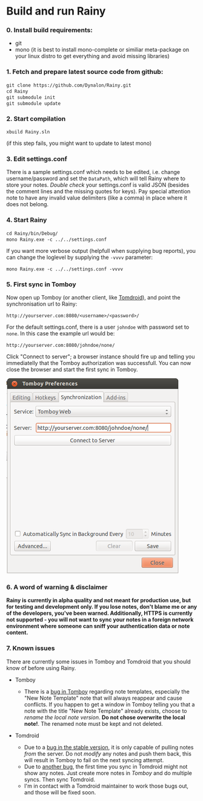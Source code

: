 Build and run Rainy
===================

### 0. Install build requirements:
  * git
  * mono (it is best to install mono-complete or similiar meta-package on your linux distro to get everything and avoid missing libraries)

### 1. Fetch and prepare latest source code from github:

	git clone https://github.com/Dynalon/Rainy.git
	cd Rainy
	git submodule init
	git submodule update

### 2. Start compilation

	xbuild Rainy.sln

(if this step fails, you might want to update to latest mono)

### 3. Edit settings.conf

There is a sample settings.conf which needs to be edited, i.e. change username/password and set the `DataPath`, which will tell Rainy where to store your notes. _Double check_ your settings.conf is valid JSON (besides the comment lines and the missing quotes for keys). Pay special attention note to have any invalid value delimiters (like a comma) in place where it does not belong.

### 4. Start Rainy

	cd Rainy/bin/Debug/
	mono Rainy.exe -c ../../settings.conf

If you want more verbose output (helpfull when supplying bug reports), you can change the loglevel by supplying the `-vvvv` parameter:

	mono Rainy.exe -c ../../settings.conf -vvvv

### 5. First sync in Tomboy

Now open up Tomboy (or another client, like [Tomdroid][tomdroid]), and point the synchronisation url to Rainy:

	http://yourserver.com:8080/<username>/<password>/

For the default settings.conf, there is a user `johndoe` with password set to `none`. In this case the example url would be:

	http://yourserver.com:8080/johndoe/none/

Click "Connect to server"; a browser instance should fire up and telling you immediatelly that the Tomboy authorization was successfull. You can now close the browser and start the first sync in Tomboy.

![](tomboy-url.png "Sample configuration in Tomboy")

### 6. A word of warning & disclaimer

**Rainy is currently in alpha quality and not meant for production use, but for testing and development only. If you lose notes, don't blame me or any of the developers, you've been warned. Additionally, HTTPS is currently not supported - you will not want to sync your notes in a foreign network environment where someone can sniff your authentication data or note content.**

### 7. Known issues

There are currently some issues in Tomboy and Tomdroid that you should know of before using Rainy.

* Tomboy
  * There is a [bug in Tomboy][tomboy-bug-1] regarding note templates, especially the "New Note Template" note that will always reappear and cause conflicts. If you happen to get a window in Tomboy telling you that a note with the title "New Note Template" already exists, choose to *rename the local note version*. **Do not chose overwrite the local note!**. The renamed note must be kept and not deleted.

* Tomdroid
  * Due to a [bug in the stable version][tomdroid-bug-1], it is only capable of pulling notes *from* the server. Do not *modify* any notes and push them back, this will result in Tomboy to fail on the next syncing attempt.
  * Due to [another bug][tomdroid-bug-2], the first time you sync in Tomdroid might not show any notes. Just create more notes in *Tomboy* and do multiple syncs. Then sync Tomdroid.
  * I'm in contact with a Tomdroid maintainer to work those bugs out, and those will be fixed soon.


  [tomdroid]: https://launchpad.net/tomdroid
  [tomboy-bug-1]: https://bugzilla.gnome.org/show_bug.cgi?id=665679
  [tomdroid-bug-1]: https://bugs.launchpad.net/tomdroid/+bug/1074602
  [tomdroid-bug-2]: https://bugs.launchpad.net/tomdroid/+bug/1074676
